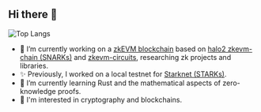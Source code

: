 ## Hi there 👋

![Top Langs](https://github-readme-stats.vercel.app/api/top-langs/?theme=radical&username=mikiw&layout=compact&langs_count=10&hide=html,css&exclude_repo=DeFiTaxCalculator,ProceduralCityGenerator,ReactWeb3)

- 🔭 I’m currently working on a [zkEVM blockchain](https://glitchd.network/) based on [halo2 zkevm-chain (SNARKs)](https://github.com/privacy-scaling-explorations/zkevm-chain) and [zkevm-circuits](https://github.com/scroll-tech/zkevm-circuits), researching zk projects and libraries.
- ✨ Previously, I worked on a local testnet for [Starknet (STARKs)](https://github.com/0xSpaceShard/starknet-devnet-rs).
- 🌱 I’m currently learning Rust and the mathematical aspects of zero-knowledge proofs.
- 🤔 I'm interested in cryptography and blockchains.
